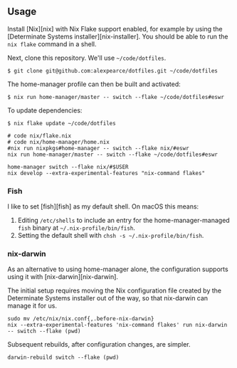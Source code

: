 
## Usage

Install [Nix][nix] with Nix Flake support enabled, for example by using the [Determinate Systems installer][nix-installer].
You should be able to run the `nix flake` command in a shell.

Next, clone this repository. We'll use `~/code/dotfiles`.

```shell
$ git clone git@github.com:alexpearce/dotfiles.git ~/code/dotfiles
```

The home-manager profile can then be built and activated:

```shell
$ nix run home-manager/master -- switch --flake ~/code/dotfiles#eswr
```

To update dependencies:

```shell
$ nix flake update ~/code/dotfiles
```

```shell
# code nix/flake.nix
# code nix/home-manager/home.nix
#nix run nixpkgs#home-manager -- switch --flake nix/#eswr
nix run home-manager/master -- switch --flake ~/code/dotfiles#eswr

home-manager switch --flake nix/#$USER
nix develop --extra-experimental-features "nix-command flakes"
```

### Fish

I like to set [fish][fish] as my default shell. On macOS this means:

1. Editing `/etc/shells` to include an entry for the home-manager-managed
   `fish` binary at `~/.nix-profile/bin/fish`.
2. Setting the default shell with `chsh -s ~/.nix-profile/bin/fish`.


### nix-darwin

As an alternative to using home-manager alone, the configuration supports using
it with [nix-darwin][nix-darwin].

The initial setup requires moving the Nix configuration file created by the
Determinate Systems installer out of the way, so that nix-darwin can manage it
for us.

```
sudo mv /etc/nix/nix.conf{,.before-nix-darwin}
nix --extra-experimental-features 'nix-command flakes' run nix-darwin -- switch --flake (pwd)
```

Subsequent rebuilds, after configuration changes, are simpler.

```
darwin-rebuild switch --flake (pwd)
```
